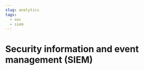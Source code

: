 ```yaml
---
slug: analytics
tags:
  - soc
  - siem
---
```


# **Security information and event management (SIEM)**
